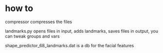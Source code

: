 # how to

compressor compresses the files

landmarks.py opens files in input, adds landmarks, saves files in output, you can tweak groups and vars

shape_predictor_68_landmarks.dat is a db for the facial features
